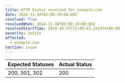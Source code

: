 ```yaml
---
title: HTTP Status resolved for example.com
date: 2024-11-30T05:00:19+00:00Z
resolved: True
resolvedWhen: 2024-11-30T05:00:19+00:00Z
resolvedStartTime: 2024-10-25T21:09:43.191474+00:00
severity: notice
affected:
  - example.com
section: issue
---
```


| Expected Statuses | Actual Status  |
|-------------------|----------------|
| 200, 301, 302 | 200 |
